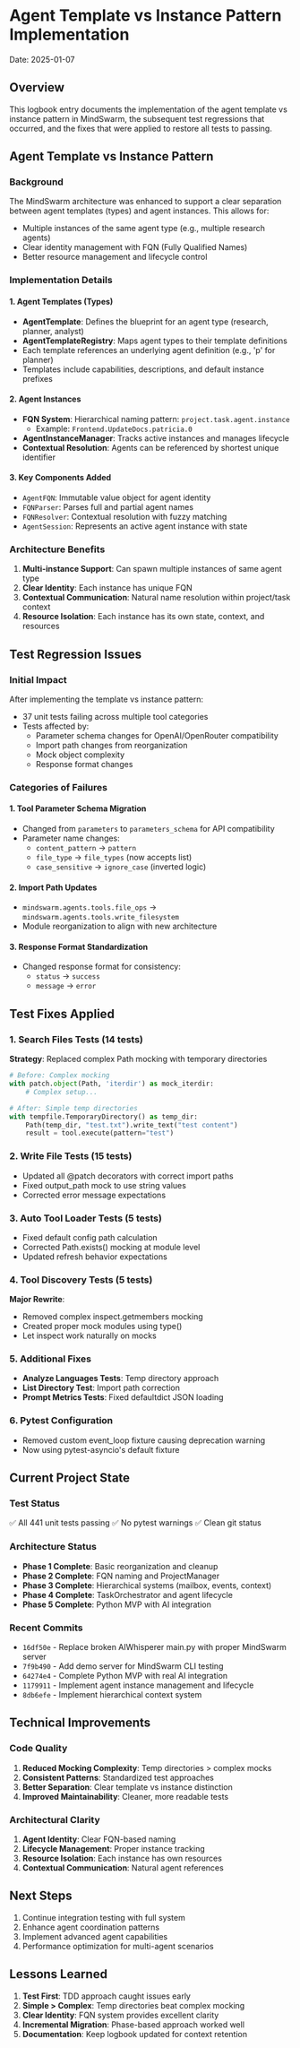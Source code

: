 # Agent Template vs Instance Pattern Implementation
Date: 2025-01-07

## Overview
This logbook entry documents the implementation of the agent template vs instance pattern in MindSwarm, the subsequent test regressions that occurred, and the fixes that were applied to restore all tests to passing.

## Agent Template vs Instance Pattern

### Background
The MindSwarm architecture was enhanced to support a clear separation between agent templates (types) and agent instances. This allows for:
- Multiple instances of the same agent type (e.g., multiple research agents)
- Clear identity management with FQN (Fully Qualified Names)
- Better resource management and lifecycle control

### Implementation Details

#### 1. Agent Templates (Types)
- **AgentTemplate**: Defines the blueprint for an agent type (research, planner, analyst)
- **AgentTemplateRegistry**: Maps agent types to their template definitions
- Each template references an underlying agent definition (e.g., 'p' for planner)
- Templates include capabilities, descriptions, and default instance prefixes

#### 2. Agent Instances
- **FQN System**: Hierarchical naming pattern: `project.task.agent.instance`
  - Example: `Frontend.UpdateDocs.patricia.0`
- **AgentInstanceManager**: Tracks active instances and manages lifecycle
- **Contextual Resolution**: Agents can be referenced by shortest unique identifier

#### 3. Key Components Added
- `AgentFQN`: Immutable value object for agent identity
- `FQNParser`: Parses full and partial agent names
- `FQNResolver`: Contextual resolution with fuzzy matching
- `AgentSession`: Represents an active agent instance with state

### Architecture Benefits
1. **Multi-instance Support**: Can spawn multiple instances of same agent type
2. **Clear Identity**: Each instance has unique FQN
3. **Contextual Communication**: Natural name resolution within project/task context
4. **Resource Isolation**: Each instance has its own state, context, and resources

## Test Regression Issues

### Initial Impact
After implementing the template vs instance pattern:
- 37 unit tests failing across multiple tool categories
- Tests affected by:
  - Parameter schema changes for OpenAI/OpenRouter compatibility
  - Import path changes from reorganization
  - Mock object complexity
  - Response format changes

### Categories of Failures

#### 1. Tool Parameter Schema Migration
- Changed from `parameters` to `parameters_schema` for API compatibility
- Parameter name changes:
  - `content_pattern` → `pattern`
  - `file_type` → `file_types` (now accepts list)
  - `case_sensitive` → `ignore_case` (inverted logic)

#### 2. Import Path Updates
- `mindswarm.agents.tools.file_ops` → `mindswarm.agents.tools.write_filesystem`
- Module reorganization to align with new architecture

#### 3. Response Format Standardization
- Changed response format for consistency:
  - `status` → `success`
  - `message` → `error`

## Test Fixes Applied

### 1. Search Files Tests (14 tests)
**Strategy**: Replaced complex Path mocking with temporary directories
```python
# Before: Complex mocking
with patch.object(Path, 'iterdir') as mock_iterdir:
    # Complex setup...

# After: Simple temp directories
with tempfile.TemporaryDirectory() as temp_dir:
    Path(temp_dir, "test.txt").write_text("test content")
    result = tool.execute(pattern="test")
```

### 2. Write File Tests (15 tests)
- Updated all @patch decorators with correct import paths
- Fixed output_path mock to use string values
- Corrected error message expectations

### 3. Auto Tool Loader Tests (5 tests)
- Fixed default config path calculation
- Corrected Path.exists() mocking at module level
- Updated refresh behavior expectations

### 4. Tool Discovery Tests (5 tests)
**Major Rewrite**: 
- Removed complex inspect.getmembers mocking
- Created proper mock modules using type()
- Let inspect work naturally on mocks

### 5. Additional Fixes
- **Analyze Languages Tests**: Temp directory approach
- **List Directory Test**: Import path correction
- **Prompt Metrics Tests**: Fixed defaultdict JSON loading

### 6. Pytest Configuration
- Removed custom event_loop fixture causing deprecation warning
- Now using pytest-asyncio's default fixture

## Current Project State

### Test Status
✅ All 441 unit tests passing
✅ No pytest warnings
✅ Clean git status

### Architecture Status
- **Phase 1 Complete**: Basic reorganization and cleanup
- **Phase 2 Complete**: FQN naming and ProjectManager
- **Phase 3 Complete**: Hierarchical systems (mailbox, events, context)
- **Phase 4 Complete**: TaskOrchestrator and agent lifecycle
- **Phase 5 Complete**: Python MVP with AI integration

### Recent Commits
- `16df50e` - Replace broken AIWhisperer main.py with proper MindSwarm server
- `7f9b490` - Add demo server for MindSwarm CLI testing
- `64274e4` - Complete Python MVP with real AI integration
- `1179911` - Implement agent instance management and lifecycle
- `8db6efe` - Implement hierarchical context system

## Technical Improvements

### Code Quality
1. **Reduced Mocking Complexity**: Temp directories > complex mocks
2. **Consistent Patterns**: Standardized test approaches
3. **Better Separation**: Clear template vs instance distinction
4. **Improved Maintainability**: Cleaner, more readable tests

### Architectural Clarity
1. **Agent Identity**: Clear FQN-based naming
2. **Lifecycle Management**: Proper instance tracking
3. **Resource Isolation**: Each instance has own resources
4. **Contextual Communication**: Natural agent references

## Next Steps
1. Continue integration testing with full system
2. Enhance agent coordination patterns
3. Implement advanced agent capabilities
4. Performance optimization for multi-agent scenarios

## Lessons Learned
1. **Test First**: TDD approach caught issues early
2. **Simple > Complex**: Temp directories beat complex mocking
3. **Clear Identity**: FQN system provides excellent clarity
4. **Incremental Migration**: Phase-based approach worked well
5. **Documentation**: Keep logbook updated for context retention